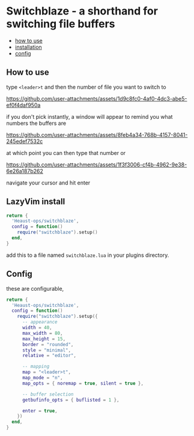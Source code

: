 # Switchblaze - a shorthand for switching file buffers

- [how to use](#how-to-use)
- [installation](#lazyvim-install)
- [config](#config)

## How to use

type `<leader>t` and then the number of file you want to switch to

https://github.com/user-attachments/assets/1d9c8fc0-4af0-4dc3-abe5-ef0f4daf950a

if you don't pick instantly, a window will appear to remind you what numbers the buffers are

https://github.com/user-attachments/assets/8feb4a34-768b-4157-8041-245edef7532c

at which point you can then type that number or

https://github.com/user-attachments/assets/1f3f3006-cf4b-4962-9e38-6e26a187b262

navigate your cursor and hit enter

## LazyVim install

```lua
return {
  'Heaust-ops/switchblaze',
  config = function()
    require("switchblaze").setup()
  end,
}
```

add this to a file named `switchblaze.lua` in your plugins directory.

## Config

these are configurable,

```lua
return {
  'Heaust-ops/switchblaze',
  config = function()
    require("switchblaze").setup({
      -- appearance
      width = 40,
      max_width = 80,
      max_height = 15,
      border = "rounded",
      style = "minimal",
      relative = "editor",

      -- mapping
      map = "<leader>t",
      map_mode = "n",
      map_opts = { noremap = true, silent = true },

      -- buffer selection
      getbufinfo_opts = { buflisted = 1 },

      enter = true,
    })
  end,
}
```
